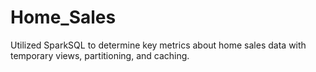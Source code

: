 # Home_Sales
Utilized SparkSQL to determine key metrics about home sales data with temporary views, partitioning, and caching.

